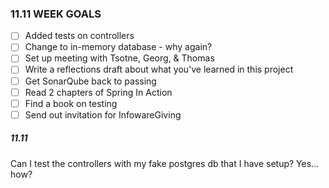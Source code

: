 ### 11.11 WEEK GOALS
- [ ] Added tests on controllers
- [ ] Change to in-memory database - why again? 
- [ ] Set up meeting with Tsotne, Georg, & Thomas
- [ ] Write a reflections draft about what you've learned in this project 
- [ ] Get SonarQube back to passing
- [ ] Read 2 chapters of Spring In Action
- [ ] Find a book on testing
- [ ] Send out invitation for InfowareGiving

##### 11.11
Can I test the controllers with my fake postgres db that I have setup? Yes... how? 